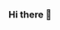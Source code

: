 ### Hi there 👋

<!--
**kipkoechke/kipkoechke** is a ✨ _special_ ✨ repository because its `README.md` (this file) appears on your GitHub profile.

Here are some ideas to get you started:

 🔭 I’m currently working on Bursary Management Application
- 🌱 I’m currently learning Python
- 👯 I’m looking to collaborate on Dart and Flutter
- 🤔 I’m looking for help with SQL
- 💬 Ask me about Flutter
- 📫 How to reach me: chepkwonyke1@gmail.com
- 😄 Pronouns: ...
- ⚡ Fun fact: ...
-->
